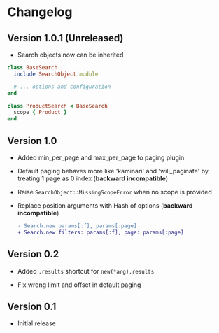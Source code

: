 # Changelog

## Version 1.0.1 (Unreleased)

* Search objects now can be inherited

 ```ruby
 class BaseSearch
   include SearchObject.module

   # ... options and configuration
 end

 class ProductSearch < BaseSearch
   scope { Product }
 end
 ```

## Version 1.0

* Added min_per_page and max_per_page to paging plugin

* Default paging behaves more like 'kaminari' and 'will_paginate' by treating 1 page as 0 index (__backward incompatible__)

* Raise `SearchObject::MissingScopeError` when no scope is provided

* Replace position arguments with Hash of options (__backward incompatible__)

  ```diff
  - Search.new params[:f], params[:page]
  + Search.new filters: params[:f], page: params[:page]
  ```

## Version 0.2

* Added `.results` shortcut for `new(*arg).results`

* Fix wrong limit and offset in default paging

## Version 0.1

* Initial release
